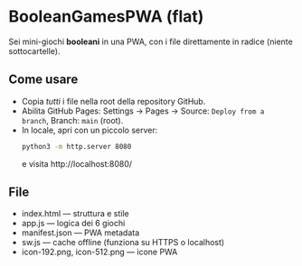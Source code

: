 # BooleanGamesPWA (flat)

Sei mini-giochi **booleani** in una PWA, con i file direttamente in radice (niente sottocartelle).

## Come usare
- Copia *tutti* i file nella root della repository GitHub.
- Abilita GitHub Pages: Settings → Pages → Source: `Deploy from a branch`, Branch: `main` (root).
- In locale, apri con un piccolo server:
  ```bash
  python3 -m http.server 8080
  ```
  e visita http://localhost:8080/

## File
- index.html — struttura e stile
- app.js — logica dei 6 giochi
- manifest.json — PWA metadata
- sw.js — cache offline (funziona su HTTPS o localhost)
- icon-192.png, icon-512.png — icone PWA

